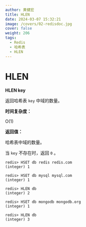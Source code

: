 ```yaml
---
author: 黄健宏
title: HLEN
date: 2024-03-07 15:32:21
image: /covers/02-redisdoc.jpg
cover: false
weight: 206
tags:
  - Redis
  - 哈希表
  - HLEN
---
```


# HLEN

**HLEN key**

返回哈希表 `key` 中域的数量。

**时间复杂度：**

O(1)

**返回值：**

哈希表中域的数量。

当 `key` 不存在时，返回 `0` 。

```shell
redis> HSET db redis redis.com
(integer) 1

redis> HSET db mysql mysql.com
(integer) 1

redis> HLEN db
(integer) 2

redis> HSET db mongodb mongodb.org
(integer) 1

redis> HLEN db
(integer) 3
```